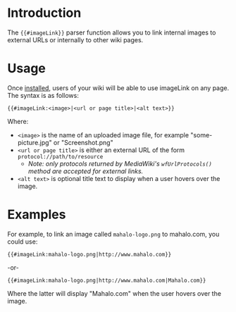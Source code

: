 # Introduction #

The `{{#imageLink}}` parser function allows you to link internal images to external URLs or internally to other wiki pages.

# Usage #

Once [installed](Installation.md), users of your wiki will be able to use imageLink on any page.   The syntax is as follows:

```
{{#imageLink:<image>|<url or page title>|<alt text>}}
```

Where:
  * `<image>` is the name of an uploaded image file, for example "some-picture.jpg" or "Screenshot.png"
  * `<url or page title>` is either an external URL of the form `protocol://path/to/resource`
    * _Note: only protocols returned by MediaWiki's `wfUrlProtocols()` method are accepted for external links._
  * `<alt text>` is optional title text to display when a user hovers over the image.

# Examples #

For example, to link an image called `mahalo-logo.png` to mahalo.com, you could use:

```
{{#imageLink:mahalo-logo.png|http://www.mahalo.com}}
```

-or-

```
{{#imageLink:mahalo-logo.png|http://www.mahalo.com|Mahalo.com}}
```

Where the latter will display "Mahalo.com" when the user hovers over the image.